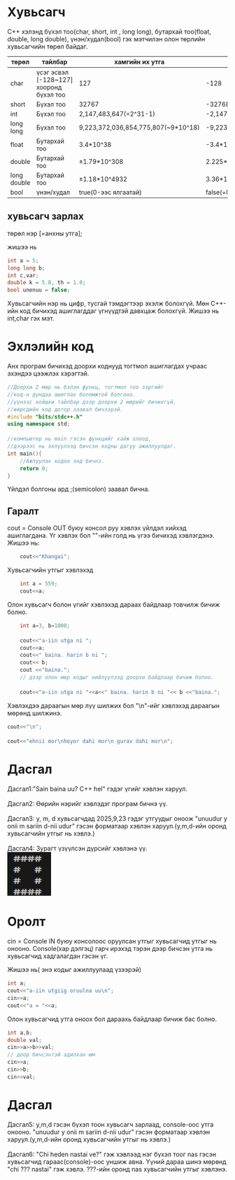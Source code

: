 # Хувьсагч

C++ хэлэнд бүхэл тоо(char, short, int , long long), бутархай тоо(float, double, long double), үнэн/худал(bool) гэх мэтчилэн олон төрлийн хувьсагчийн төрөл байдаг.

|  төрөл | тайлбар | хамгийн их утга | хамгийн бага утга |
|---|---|---|---|
| char | үсэг эсвэл [-128~127] хооронд бүхэл тоо | 127 | -128 |
| short | Бүхэл тоо | 32767 | -32768 |
| int | Бүхэл тоо | 2,147,483,647(=2^31-1) | -2,147,483,648(=-2^31) |
| long long | Бүхэл тоо | 9,223,372,036,854,775,807(~9*10^18) | -9,223,372,036,854,775,808(~-9*10^18) |
| float | Бутархай тоо | 3.4*10^38 | -3.4*10^38 |
| double | Бутархай тоо | ±1.79*10^308 | 2.225*10^-308 |
| long double | Бутархай тоо | ±1.18*10^4932 | 3.36*10^-4932 |
| bool | үнэн/худал | true(0-ээс ялгаатай) | false(=0) |

## хувьсагч зарлах

төрөл нэр [=анхны утга];

жишээ нь 
```cpp
int a = 5;
long long b;
int c,var;
double k = 5.0, th = 1.0;
bool unenuu = false;
```
Хувьсагчийн нэр нь цифр, тусгай тэмдэгтээр эхэлж болохгүй.
Мөн C++-ийн код бичихэд ашиглагддаг үгнүүдтэй давхцаж болохгүй.
Жишээ нь int,char гэх мэт.

# Эхлэлийн код

Анх програм бичихэд доорхи коднууд тогтмол ашиглагдах учраас эхэндээ цээжлэх хэрэгтэй.

```cpp
//Доорхи 2 мөр нь бэлэн функц, тогтмол тоо зэргийг 
//код-н дундаа ашиглах боломжтой болгоно.
//үүнээс хойшхи тайлбар дээр доорхи 2 мөрийг бичихгүй,
//өөрсдийн код дотор заавал бичээрэй.
#include "bits/stdc++.h"
using namespace std;

//компьютер нь main гэсэн функцийг хайж олоод,
//дээрээс нь эхлүүлээд бичсэн кодны дагуу ажиллуулдаг.
int main(){
    //Ажлуулах кодоо энд бичнэ.
    return 0;
}
```
Үйлдэл болгоны ард ;(semicolon) заавал бична.


## Гаралт

cout = Console OUT буюу консол руу хэвлэх үйлдэл хийхэд ашиглагдана.
Үг хэвлэх бол ""-ийн голд нь үгээ бичихэд хэвлэгдэнэ.
Жишээ нь:
```cpp
    cout<<"Khangai";
```

Хувьсагчийн утгыг хэвлэхэд
```cpp
    int a = 559;
    cout<<a;
```

Олон хувьсагч болон үгийг хэвлэхэд дараах байдлаар товчилж бичиж болно.

```cpp
    int a=3, b=1000;

    cout<<"a-iin utga ni ";
    cout<<a;
    cout<<" baina. harin b ni ";
    cout<< b;
    cout <<"baina.";
    // дээр олон мөр кодыг нийлүүлээд доорхи байдлаар бичиж болно.

    cout<<"a-iin utga ni "<<a<<" baina. harin b ni "<< b <<"baina.";
```

Хэвлэхдээ дараагын мөр лүү шилжих бол "\n"-ийг хэвлэхэд дараагын мөрөнд шилжинэ.
```cpp
cout<<"\n";

cout<<"ehnii mor\nhoyor dahi mor\n gurav dahi mor\n";
```

# Дасгал
Дасгал1:"Sain baina uu? C++ hel" гэдэг үгийг хэвлэн харуул.
<br><br>
Дасгал2: Өөрийн нэрийг хэвлэдэг програм бичнэ үү.
<br><br>
Дасгал3: y, m, d хувьсагчдад 2025,9,23 гэдэг утгуудыг оноож "unuudur y onii m sariin d-nii udur" гэсэн форматаар хэвлэн харуул.(y,m,d-ийн оронд хувьсагчийн утгыг нь хэвлэ.)
<br><br>
Дасгал4: Зурагт үзүүлсэн дүрсийг хэвлэнэ үү. 
<br><img src="pic/day2d3.png" width="100" height="100" />


# Оролт
cin = Console IN буюу консолоос оруулсан утгыг хувьсагчид утгыг нь онооно.
Console(хар дэлгэц) гарч ирэхэд тэрэн дээр бичсэн утга нь хувьсагчид хадгалагдан гэсэн үг.

Жишээ нь( энэ кодыг ажиллуулаад үзээрэй)
```cpp
int a;
cout<<"a-iin utgiig oruulna uu\n";
cin>>a;
cout<<"a = "<<a;
```
Олон хувьсагчид утга оноох бол дараахь байдлаар бичиж бас болно.
```cpp
int a,b;
double val;
cin>>a>>b>>val;
// доор бичсэнтэй адилхан юм
cin>>a;
cin>>b;
cin>>val;
```

# Дасгал
Дасгал5: y,m,d гэсэн бүхэл тоон хувьсагч зарлаад, console-оос утга онооно.
"unuudur y onii m sariin d-nii udur" гэсэн форматаар хэвлэн харуул.(y,m,d-ийн оронд хувьсагчийн утгыг нь хэвлэ.)
<br><br>
Дасгал6: "Chi heden nastai ve?" гэж хэвлээд нэг бүхэл тоог nas гэсэн хувьсагчид гараас(console)-оос уншиж авна. Үүний дараа шинэ мөрөнд "chi ??? nastai" гэж хэвлэ.
???-ийн оронд nas хувьсагчийн утгыг хэвлэнэ.


